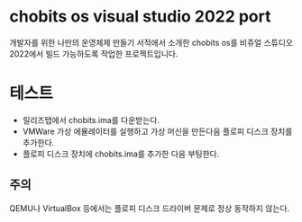 # chobits os visual studio 2022 port

개발자를 위한 나만의 운영체제 만들기 서적에서 소개한
chobits os를 비쥬얼 스튜디오 2022에서 빌드 가능하도록 작업한
프로젝트입니다. 

# 테스트
* 릴리즈탭에서 chobits.ima를 다운받는다.
* VMWare 가상 에뮬레이터를 실행하고 가상 머신을 만든다음 플로피 디스크 장치를 추가한다.
* 플로피 디스크 장치에 chobits.ima를 추가한 다음 부팅한다.

## 주의
QEMU나 VirtualBox 등에서는 플로피 디스크 드라이버 문제로 정상 동작하지 않는다.

